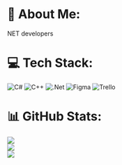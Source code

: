 # 💫 About Me:
 NET developers<br>

# 💻 Tech Stack:
![C#](https://img.shields.io/badge/c%23-%23239120.svg?style=for-the-badge&logo=c-sharp&logoColor=white) ![C++](https://img.shields.io/badge/c++-%2300599C.svg?style=for-the-badge&logo=c%2B%2B&logoColor=white) ![.Net](https://img.shields.io/badge/.NET-5C2D91?style=for-the-badge&logo=.net&logoColor=white) 	![Figma](https://img.shields.io/badge/figma-%23F24E1E.svg?style=for-the-badge&logo=figma&logoColor=white) ![Trello](https://img.shields.io/badge/Trello-%23026AA7.svg?style=for-the-badge&logo=Trello&logoColor=white)
# 📊 GitHub Stats:
![](https://github-readme-stats.vercel.app/api?username=OneCellDM&theme=gruvbox&hide_border=false&include_all_commits=true&count_private=true)<br/>
![](https://github-readme-streak-stats.herokuapp.com/?user=OneCellDM&theme=gruvbox&hide_border=false)<br/>
![](https://github-readme-stats.vercel.app/api/top-langs/?username=OneCellDM&theme=gruvbox&hide_border=false&include_all_commits=true&count_private=true&layout=compact)


